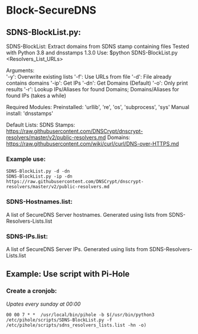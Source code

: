 # Block-SecureDNS

## SDNS-BlockList.py:
SDNS-BlockList: Extract domains from SDNS stamp containing files
Tested with Python 3.8 and dnsstamps 1.3.0
Use: $python SDNS-BlockList.py <arguments> <Resolvers_List_URLs>

Arguments:  
'-y': Overwrite existing lists
'-f': Use URLs from file
'-d': File already contains domains
'-ip': Get IPs
'-dn': Get Domains (Default)
'-o': Only print results
'-r': Lookup IPs/Aliases for found Domains; Domains/Aliases for found IPs (takes a while)

Required Modules:
Preinstalled: 'urllib', 're', 'os', 'subprocess', 'sys'
Manual install: 'dnsstamps'

Default Lists:
SDNS Stamps: https://raw.githubusercontent.com/DNSCrypt/dnscrypt-resolvers/master/v2/public-resolvers.md
Domains: https://raw.githubusercontent.com/wiki/curl/curl/DNS-over-HTTPS.md

### Example use:
```
SDNS-BlockList.py -d -dn
SDNS-BlockList.py -ip -dn https://raw.githubusercontent.com/DNSCrypt/dnscrypt-resolvers/master/v2/public-resolvers.md
```

### SDNS-Hostnames.list:
A list of SecureDNS Server hostnames.
Generated using lists from SDNS-Resolvers-Lists.list

### SDNS-IPs.list:
A list of SecureDNS Server IPs.
Generated using lists from SDNS-Resolvers-Lists.list

## Example: Use script with Pi-Hole
### Create a cronjob:
*Upates every sunday at 00:00*
```
00 00 7 * *  /usr/local/bin/pihole -b $(/usr/bin/python3 /etc/pihole/scripts/SDNS-BlockList.py -f /etc/pihole/scripts/sdns_resolvers_lists.list -hn -o)
```
